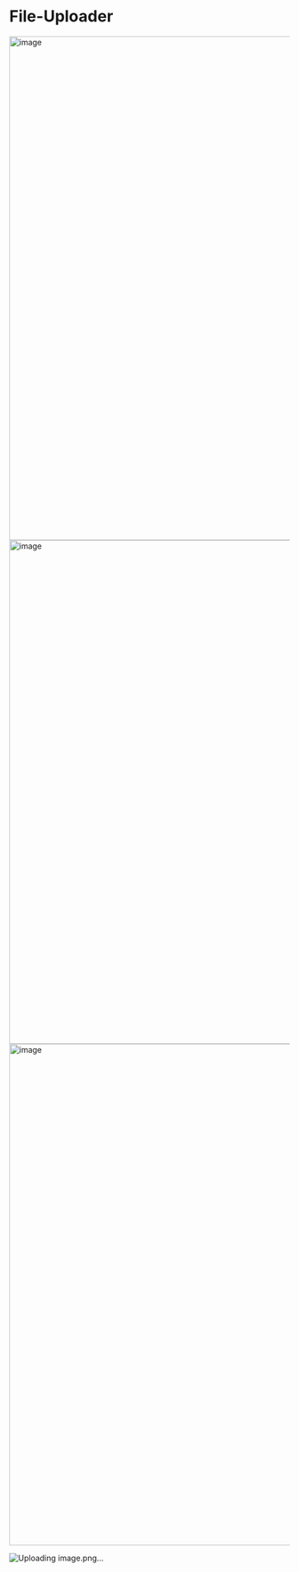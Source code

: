 # File-Uploader
<img width="1919" height="905" alt="image" src="https://github.com/user-attachments/assets/c0b5c9e3-06a3-4c50-a9dd-05e48c5fdcca" />

<img width="1919" height="905" alt="image" src="https://github.com/user-attachments/assets/8bc6af9c-85dd-463a-b872-e90e492533f2" />

<img width="1917" height="901" alt="image" src="https://github.com/user-attachments/assets/0d7faac3-7783-4357-a4d8-f8936252fd38" />

![Uploading image.png…]()
